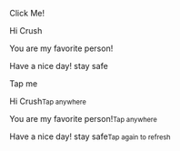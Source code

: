 <!DOCTYPE html>
<!--Hello dear friend.
    Sorry if the code is messy and considered approached in a primitive way.
    Did this at 3am on a school night.
-->
<html lang="en">
<head>
    <meta charset="UTF-8">
    <meta http-equiv="X-UA-Compatible" content="IE=edge">
    <meta name="viewport" content="width=device-width, initial-scale=1.0">
    <title>Hi Crush! &lt;3</title>
    <link href="phone.css"rel="stylesheet">
</head>
<body>
    <div class="wrapper">
        <div class="btn button">
            <div class="bg btn circ"></div>
            <div class="bg circ" id="bg2"></div>
            <div class="bg circ" id="bg3"></div>
            <div class="bg circ" id="bg4"></div>
            <p class="text">Click Me!</p>
            <p class="text hide">Hi Crush</p>
            <p class="text hide">You are my favorite person!</p>
            <p class="text hide">Have a nice day! stay safe</p>
            <p class="text">Tap me</p>
            <p class="text hide">Hi Crush<small>Tap anywhere</small></p>
            <p class="text hide">You are my favorite person!<small>Tap anywhere</small></p>
            <p class="text hide">Have a nice day! stay safe<small>Tap again to refresh</small></p>
        </div>
        <div class="container">
            <div class="hearty heart x1"></div>
            <div class="hearty heart x2"></div>
            <div class="hearty heart x3"></div>
            <div class="hearty heart x4"></div>
            <div class="hearty heart x5"></div>
            <div class="hearty altheart x6"></div>
        </div>
    </div>
</body>
</html>
<script>
    const circ = document.querySelectorAll('.btn');
    const txt = document.querySelectorAll('.text');
    const bg = document.querySelectorAll('.bg');
    let i = 0;
    circ[0].addEventListener('click',()=>{
        circ[1].classList.toggle("inc");
        circ[0].classList.add("inc");
        bg[i].classList.add('inc');
        i++;
        if(i=>1){
            txt[i-1].classList.add('hide');
            txt[i].classList.remove('hide');
            if(i==3){
                circ[0].addEventListener('click',()=>{
                    txt[0].classList.remove('hide');
                    setTimeout(function(){
                        window.location.reload();
                    },1000);
                })
            }
        }
        else{
            txt[0].classList.add('hide');
            txt[i].classList.remove('hide');
        }
    })
</script>
